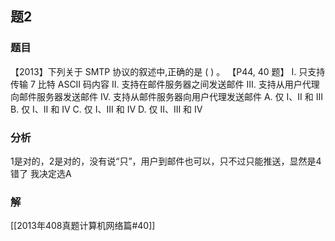 ## 题2
### 题目
【2013】下列关于 SMTP 协议的叙述中,正确的是 ( ) 。 【P44, 40 题】
I. 只支持传输 7 比特 ASCII 码内容 
II. 支持在邮件服务器之间发送邮件
III. 支持从用户代理向邮件服务器发送邮件 
IV. 支持从邮件服务器向用户代理发送邮件
A. 仅 I、II 和 III 
B. 仅 I、II 和 IV
C. 仅 I、III 和 IV 
D. 仅 II、III 和 IV
### 分析
1是对的，2是对的，没有说“只”，用户到邮件也可以，只不过只能推送，显然是4错了
我决定选A
### 解
[[2013年408真题计算机网络篇#40]]